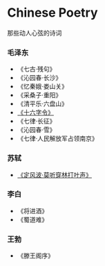 # Chinese Poetry

那些动人心弦的诗词

### 毛泽东

* 《七古·残句》
* 《沁园春·长沙》
* 《忆秦娥·娄山关》
* 《采桑子·重阳》
* 《清平乐·六盘山》
* [《十六字令》](https://github.com/miracle90/Chinese-Poetry/blob/master/MaoZeDong/1.md)
* 《七律·长征》
* 《沁园春·雪》
* 《七律·人民解放军占领南京》

### 苏轼

* [《定风波·莫听穿林打叶声》](https://github.com/miracle90/Chinese-Poetry/blob/master/SuShi/1.md)

### 李白

* 《将进酒》
* 《蜀道难》

### 王勃

* 《滕王阁序》
